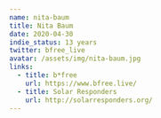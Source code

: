 ```yaml
---
name: nita-baum
title: Nita Baum
date: 2020-04-30
indie_status: 13 years
twitter: bfree_live
avatar: /assets/img/nita-baum.jpg
links:
  - title: b*free
    url: https://www.bfree.live/
  - title: Solar Responders
    url: http://solarresponders.org/
---
```

